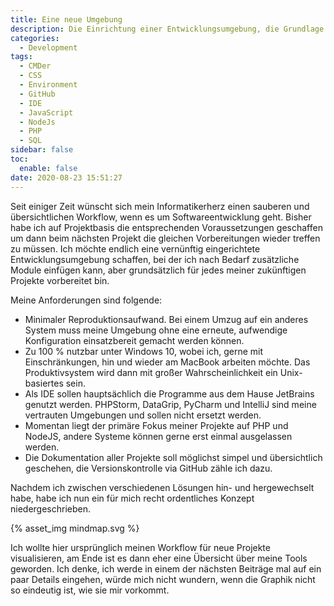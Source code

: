 ```yaml
---
title: Eine neue Umgebung
description: Die Einrichtung einer Entwicklungsumgebung, die Grundlage einer guten Programmierung.
categories:
  - Development
tags:
  - CMDer
  - CSS
  - Environment
  - GitHub
  - IDE
  - JavaScript
  - NodeJs
  - PHP
  - SQL
sidebar: false
toc:
  enable: false
date: 2020-08-23 15:51:27
---
```



Seit einiger Zeit wünscht sich mein Informatikerherz einen sauberen und übersichtlichen Workflow, wenn es um Softwareentwicklung geht. Bisher habe ich auf Projektbasis die entsprechenden Voraussetzungen geschaffen um dann beim nächsten Projekt die gleichen Vorbereitungen wieder treffen zu müssen.
Ich möchte endlich eine vernünftig eingerichtete Entwicklungsumgebung schaffen, bei der ich nach Bedarf zusätzliche Module einfügen kann, aber grundsätzlich für jedes meiner zukünftigen Projekte vorbereitet bin.

Meine Anforderungen sind folgende:
- Minimaler Reproduktionsaufwand. Bei einem Umzug auf ein anderes System muss meine Umgebung ohne eine erneute, aufwendige Konfiguration einsatzbereit gemacht werden können.
- Zu 100 % nutzbar unter Windows 10, wobei ich, gerne mit Einschränkungen, hin und wieder am MacBook arbeiten möchte. Das Produktivsystem wird dann mit großer Wahrscheinlichkeit ein Unix-basiertes sein.
- Als IDE sollen hauptsächlich die Programme aus dem Hause JetBrains genutzt werden. PHPStorm, DataGrip, PyCharm und IntelliJ sind meine vertrauten Umgebungen und sollen nicht ersetzt werden.
- Momentan liegt der primäre Fokus meiner Projekte auf PHP und NodeJS, andere Systeme können gerne erst einmal ausgelassen werden.
- Die Dokumentation aller Projekte soll möglichst simpel und übersichtlich geschehen, die Versionskontrolle via GitHub zähle ich dazu. 

Nachdem ich zwischen verschiedenen Lösungen hin- und hergewechselt habe, habe ich nun ein für mich recht ordentliches Konzept niedergeschrieben.

<!-- more -->

{% asset_img mindmap.svg %}

Ich wollte hier ursprünglich meinen Workflow für neue Projekte visualisieren, am Ende ist es dann eher eine Übersicht über meine Tools geworden.
Ich denke, ich werde in einem der nächsten Beiträge mal auf ein paar Details eingehen, würde mich nicht wundern, wenn die Graphik nicht so eindeutig ist, wie sie mir vorkommt.